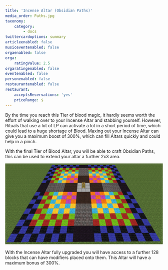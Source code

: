```yaml
---
title: 'Incense Altar (Obsidian Paths)'
media_order: Paths.jpg
taxonomy:
    category:
        - docs
twittercardoptions: summary
articleenabled: false
musiceventenabled: false
orgaenabled: false
orga:
    ratingValue: 2.5
orgaratingenabled: false
eventenabled: false
personenabled: false
restaurantenabled: false
restaurant:
    acceptsReservations: 'yes'
    priceRange: $
---
```


By the time you reach this Tier of blood magic, it hardly seems worth the effort of walking over to your Incense Altar and stabbing yourself. However, Rituals that use a lot of LP can activate a lot in a short period of time, which could lead to a huge shortage of Blood. Maxing out your Incense Altar can give you a maximum boost of 300%, which can fill Altars quickly and could help in a pinch.

With the final Tier of Blood Altar, you will be able to craft Obsidian Paths, this can be used to extend your altar a further 2x3 area.

![](Paths.jpg)

With the Incense Altar fully upgraded you will have access to a further 128 blocks that can have modifiers placed onto them. This Altar will have a maximum bonus of 300%.